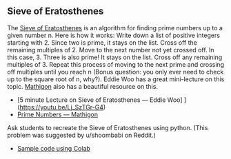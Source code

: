 ## Sieve of Eratosthenes

The [Sieve of Eratosthenes](https://en.wikipedia.org/wiki/Sieve_of_Eratosthenes) is an algorithm for finding prime numbers up to a given number n. Here is how it works: Write down a list of positive integers starting with 2. Since two is prime, it stays on the list. Cross off the remaining multiples of 2. Move to the next number not yet crossed off. In this case, 3. Three is also prime! It stays on the list.  Cross off any remaining multiples of 3. Repeat this process of moving to the next prime and crossing off multiples until you reach n (Bonus question: you only ever need to check up to the square root of n, why?). Eddie Woo has a great mini-lecture on this topic. [Mathigon](https://mathigon.org) also has a beautiful resource on this.

- [5 minute Lecture on Sieve of Eratosthenes — Eddie Woo] ](https://youtu.be/Lj_SzTGr-G4)
- [Prime Numbers — Mathigon](https://mathigon.org/course/divisibility/primes)

Ask students to recreate the Sieve of Eratosthenes using python. (This problem was suggested by u/shoombabi on Reddit.) 

- [Sample code using Colab](Sieve_of_Eratosthenes.ipynb)

